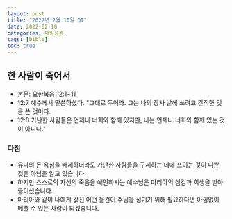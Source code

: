 ```yaml
---
layout: post
title: "2022년 2월 10일 QT"
date: 2022-02-10
categories: 매일성경
tags: [bible]
toc: true
---
```


## 한 사람이 죽어서
- 본문: [요한복음 12:1~11](https://www.bskorea.or.kr/bible/korbibReadpage.php?version=SAENEW&book=jhn&chap=12&sec=1&cVersion=&fontSize=15px&fontWeight=normal)
- 12:7 예수께서 말씀하셨다. "그대로 두어라. 그는 나의 장사 날에 쓰려고 간직한 것을 쓴 것이다.
- 12:8 가난한 사람들은 언제나 너희와 함께 있지만, 나는 언제나 너희와 함께 있는 것이 아니다."

### 다짐
- 유다의 돈 욕심을 배제하더라도 가난한 사람들을 구제하는 데에 쓰이는 것이 나쁜 것은 아님을 알고 있습니다.
- 하지만 스스로의 자신의 죽음을 예언하시는 예수님은 마리아의 섬김과 희생을 받아들이셨습니다.
- 마리아와 같이 나에게 값진 어떤 물건이 주님을 섬기기 위해 필요하다면 아낌없이 베풀 수 있는 사람이 되겠습니다.
